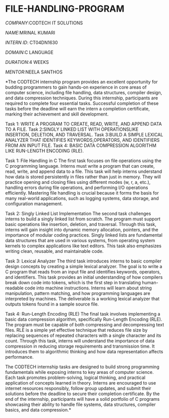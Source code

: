# FILE-HANDLING-PROGRAM

*COMPANY*:CODTECH IT SOLUTIONS

*NAME*:MRINAL KUMARI

*INTERN ID*: CT04DN1630

*DOMAIN*:C LANGUAGE

*DURATION*:4 WEEKS

*MENTOR*:NEELA SANTHOS

*The CODTECH internship program provides an excellent opportunity for budding programmers to gain hands-on experience in core areas of computer science, including file handling, data structures, compiler design, and data compression techniques. During this internship, participants are required to complete four essential tasks. Successful completion of these tasks before the deadline will earn the intern a completion certificate, marking their achievement and skill development.

Task 1: WRITE A PROGRAM TO CREATE, READ, WRITE, AND APPEND DATA TO A FILE.
Task 2:SINGLY LINKED LIST WITH OPERATIONSLIKE INSERTION, DELETION, AND TRAVERSAL.
Task 3:BUILD A SIMPLE LEXICAL ANALYZER THAT IDENTIFIES KEYWORDS,OPERATORS, AND IDENTIFIERS FROM AN INPUT FILE.
Task 4: BASIC DATA COMPRESSION ALGORITHM LIKE RUN-LENGTH ENCODING (RLE).

Task 1: File Handling in C
The first task focuses on file operations using the C programming language. Interns must write a program that can create, read, write, and append data to a file. This task will help interns understand how data is stored persistently in files rather than just in memory. They will practice opening and closing files using different modes (w, r, a, etc.), handling errors during file operations, and performing I/O operations efficiently. Mastering file handling is crucial because it forms the basis for many real-world applications, such as logging systems, data storage, and configuration management.

Task 2: Singly Linked List Implementation
The second task challenges interns to build a singly linked list from scratch. The program must support basic operations like insertion, deletion, and traversal. Through this task, interns will gain insight into dynamic memory allocation, pointers, and the importance of modular coding practices. Singly linked lists are fundamental data structures that are used in various systems, from operating system kernels to complex applications like text editors. This task also emphasizes writing clean, reusable, and maintainable code.

Task 3: Lexical Analyzer
The third task introduces interns to basic compiler design concepts by creating a simple lexical analyzer. The goal is to write a C program that reads from an input file and identifies keywords, operators, and identifiers. This task provides an initial understanding of how compilers break down code into tokens, which is the first step in translating human-readable code into machine instructions. Interns will learn about string manipulation, pattern matching, and how programming languages are interpreted by machines. The deliverable is a working lexical analyzer that outputs tokens found in a sample source file.

Task 4: Run-Length Encoding (RLE)
The final task involves implementing a basic data compression algorithm, specifically Run-Length Encoding (RLE). The program must be capable of both compressing and decompressing text files. RLE is a simple yet effective technique that reduces file size by replacing sequences of repeated characters with a single character and its count. Through this task, interns will understand the importance of data compression in reducing storage requirements and transmission time. It introduces them to algorithmic thinking and how data representation affects performance.

The CODTECH internship tasks are designed to build strong programming fundamentals while exposing interns to key areas of computer science. Each task promotes problem-solving, logical thinking, and practical application of concepts learned in theory. Interns are encouraged to use internet resources responsibly, follow group updates, and submit their solutions before the deadline to secure their completion certificate. By the end of the internship, participants will have a solid portfolio of C programs showcasing their ability to handle file systems, data structures, compiler basics, and data compression.*
